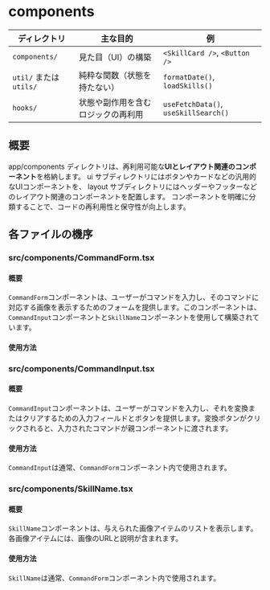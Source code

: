 # components
| ディレクトリ               | 主な目的              | 例                                    |
| -------------------- | ----------------- | ------------------------------------ |
| `components/`        | 見た目（UI）の構築        | `<SkillCard />`, `<Button />`        |
| `util/` または `utils/` | 純粋な関数（状態を持たない）    | `formatDate()`, `loadSkills()`       |
| `hooks/`             | 状態や副作用を含むロジックの再利用 | `useFetchData()`, `useSkillSearch()` |

## 概要
app/components ディレクトリは、再利用可能な**UIとレイアウト関連のコンポーネント**を格納します。
 ui サブディレクトリにはボタンやカードなどの汎用的なUIコンポーネントを、 
 layout サブディレクトリにはヘッダーやフッターなどのレイアウト関連のコンポーネントを配置します。
 コンポーネントを明確に分類することで、コードの再利用性と保守性が向上します。

## 各ファイルの機序

### src/components/CommandForm.tsx

#### 概要
`CommandForm`コンポーネントは、ユーザーがコマンドを入力し、そのコマンドに対応する画像を表示するためのフォームを提供します。このコンポーネントは、`CommandInput`コンポーネントと`SkillName`コンポーネントを使用して構築されています。

#### 使用方法


### src/components/CommandInput.tsx

#### 概要
`CommandInput`コンポーネントは、ユーザーがコマンドを入力し、それを変換またはクリアするための入力フィールドとボタンを提供します。変換ボタンがクリックされると、入力されたコマンドが親コンポーネントに渡されます。

#### 使用方法
`CommandInput`は通常、`CommandForm`コンポーネント内で使用されます。


### src/components/SkillName.tsx

#### 概要
`SkillName`コンポーネントは、与えられた画像アイテムのリストを表示します。各画像アイテムには、画像のURLと説明が含まれます。

#### 使用方法
`SkillName`は通常、`CommandForm`コンポーネント内で使用されます。
